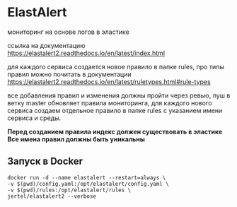 # ElastAlert

мониторинг на основе логов в эластике

ссылка на документацию https://elastalert2.readthedocs.io/en/latest/index.html

для каждого сервиса создается новое правило в папке rules, про типы правил можно почитать в документации 
https://elastalert2.readthedocs.io/en/latest/ruletypes.html#rule-types

все добавления правил и изменения должны пройти через ревью, пуш в ветку master обновляет правила мониторинга, 
для каждого нового сервиса создаем отдельное правило в папке rules с указанием имени сервиса и среды.

**Перед созданием правила индекс должен существовать в эластике**
**Все имена правил должны быть уникальны**


## Запуск в Docker
```
docker run -d --name elastalert --restart=always \
-v $(pwd)/config.yaml:/opt/elastalert/config.yaml \
-v $(pwd)/rules:/opt/elastalert/rules \
jertel/elastalert2 --verbose
```
